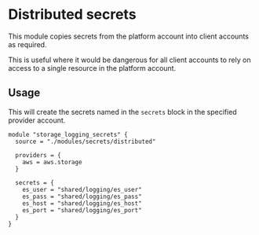 # Distributed secrets

This module copies secrets from the platform account into client accounts as required.

This is useful where it would be dangerous for all client accounts to rely on access to a single resource in the platform account.

## Usage

This will create the secrets named in the `secrets` block in the specified provider account.

```
module "storage_logging_secrets" {
  source = "./modules/secrets/distributed"

  providers = {
    aws = aws.storage
  }

  secrets = {
    es_user = "shared/logging/es_user"
    es_pass = "shared/logging/es_pass"
    es_host = "shared/logging/es_host"
    es_port = "shared/logging/es_port"
  }
}
```
